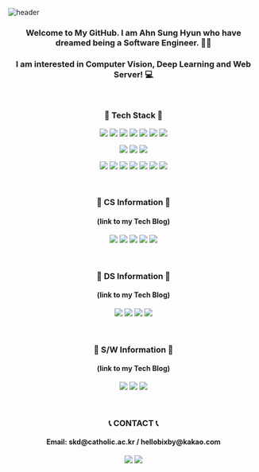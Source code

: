 ![header](https://capsule-render.vercel.app/api?type=waving&color=8CA6DB&height=300&section=header&text=SkiddieAhn&fontSize=70)

<h3 align="center">Welcome to My GitHub. I am Ahn Sung Hyun  who have dreamed being a Software Engineer. 👨‍💻</h3>
<h3 align="center">I am interested in Computer Vision, Deep Learning and Web Server! 💻 </h3>
<br/>
<h3 align="center">💾 Tech Stack 💾 </h3>


<p align="center">
<img src="https://img.shields.io/badge/C-A8B9CC?style=flat-square&logo=C&logoColor=white" />
<img src="https://img.shields.io/badge/C++-00599c?style=flat-square&logo=c%2B%2B&&logoColor=white" />
<img src="https://img.shields.io/badge/Java-007396?style=flat-square&logo=java&logoColor=white" />
<img src="https://img.shields.io/badge/Python-3776AB?style=flat-square&logo=python&logoColor=white" />
<img src="https://img.shields.io/badge/R-276DC3?style=flat-square&logo=r&logoColor=white" />
<img src="https://img.shields.io/badge/Node.js-339933?style=flat-square&logo=Node.js&logoColor=white" />
<img src="https://img.shields.io/badge/Kotlin-7F52FF?style=flat-square&logo=kotlin&logoColor=white" />
</p>
<p align="center">
<img src="https://img.shields.io/badge/OpenCV-5C3EE8?style=flat-square&logo=opencv&logoColor=white" />
<img src="https://img.shields.io/badge/Detectron2-1877F2?style=flat-square&logo=facebook&logoColor=white" />
<img src="https://img.shields.io/badge/Tensorflow-FF6F00?style=flat-square&logo=tensorflow&logoColor=white" />
</p>
<p align="center">
<img src="https://img.shields.io/badge/Django-092E20?style=flat-square&logo=django&logoColor=white" />
<img src="https://img.shields.io/badge/Express-F7DF1E?style=flat-square&logo=Node.js&logoColor=white" />
<img src="https://img.shields.io/badge/Android-3DDC84?style=flat-square&logo=Android&logoColor=white" />
<img src="https://img.shields.io/badge/Swing-EF4223?style=flat-square&logo=java&logoColor=white" />
<img src="https://img.shields.io/badge/Tkinter-1B72BE?style=flat-square&logo=python&logoColor=white" />
<img src="https://img.shields.io/badge/MySQL-4479A1?style=flat-square&logo=mysql&logoColor=white" />
<img src="https://img.shields.io/badge/AWS-232F3E?style=flat-square&logo=Amazon AWS&logoColor=white" />
</p>

<br/>
<h3 align="center">📘 CS Information 📘 </h3>
<h4 align="center">(link to my Tech Blog)</h4>
<p align="center">
<a href="https://shacoding.com/category/cse/data-structure/" target="_blank">
<img src="https://img.shields.io/badge/Algorithm-00BCB4?style=flat-square&logo=The Algorithms&logoColor=white" /></a>
<img src="https://img.shields.io/badge/Architecture-4285F4?style=flat-square&logo=Jetpack Compose&logoColor=white" />
<img src="https://img.shields.io/badge/Database-4479A1?style=flat-square&logo=mysql&logoColor=white" />
<img src="https://img.shields.io/badge/Network-512BD4?style=flat-square&logo=.NET&logoColor=white" />
<img src="https://img.shields.io/badge/OS-0078D6?style=flat-square&logo=windows&logoColor=white" />
</p>

<br/>
<h3 align="center">📗 DS Information 📗 </h3>
<h4 align="center">(link to my Tech Blog)</h4>
<p align="center">
<img src="https://img.shields.io/badge/Data Analysis-4285F4?style=flat-square&logo=r&logoColor=white" />
<img src="https://img.shields.io/badge/Data Mining-276DC3?style=flat-square&logo=r&logoColor=white" />
<img src="https://img.shields.io/badge/Machine Learning-FF6F00?style=flat-square&logo=tensorflow&logoColor=white" />
<img src="https://img.shields.io/badge/Computer Vision-5C3EE8?style=flat-square&logo=opencv&logoColor=white" />
</p>

<br/>
<h3 align="center">📙 S/W Information 📙 </h3>
<h4 align="center">(link to my Tech Blog)</h4>
<p align="center">
<img src="https://img.shields.io/badge/Git-F05032?style=flat-square&logo=git&logoColor=white" />
<img src="https://img.shields.io/badge/Android App-3DDC84?style=flat-square&logo=Android&logoColor=white" />
<img src="https://img.shields.io/badge/Web Server-339933?style=flat-square&logo=Node.js&logoColor=white" />
</p>

<br/>
<h3 align="center">📞 CONTACT 📞 </h3>
<h4 align="center">Email: skd@catholic.ac.kr / hellobixby@kakao.com</h4>
<p align="center">
<img src="https://img.shields.io/badge/Tech Blog-21759B?style=flat-square&logo=wordpress&logoColor=white" />
<img src="https://img.shields.io/badge/Daily Blog-03C75A?style=flat-square&logo=Naver&logoColor=white" />
</p>
